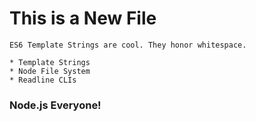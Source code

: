 This is a New File
==================

    ES6 Template Strings are cool. They honor whitespace.

    * Template Strings
    * Node File System
    * Readline CLIs

### Node.js Everyone!

